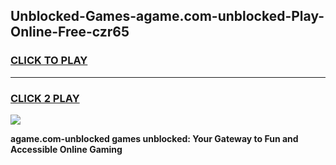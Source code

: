 
## Unblocked-Games-agame.com-unblocked-Play-Online-Free-czr65
<h3>
<a href="https://premium76.site?title=agame.com-unblocked&ref=26A">CLICK TO PLAY</a></h3>
<hr>

<h3>
<a href="https://premium76.site?title=agame.com-unblocked&ref=26A">CLICK 2 PLAY</a>
  
</h3>

<a href="https://premium76.site?title=agame.com-unblocked&ref=26A"><img src="https://clearcache.store/games.png"></a>


**agame.com-unblocked games unblocked: Your Gateway to Fun and Accessible Online Gaming**
